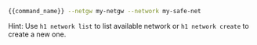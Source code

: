 ```bash
{{command_name}} --netgw my-netgw --network my-safe-net
```

Hint: Use ```h1 network list``` to list available network or ```h1 network create``` to create a new one.

